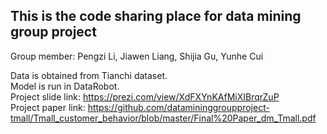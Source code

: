 ## This is the code sharing place for data mining group project
Group member: Pengzi Li, Jiawen Liang, Shijia Gu, Yunhe Cui

Data is obtained from Tianchi dataset.  
Model is run in DataRobot.  
Project slide link: https://prezi.com/view/XdFXYnKAfMiXIBrqrZuP  
Project paper link: https://github.com/datamininggroupproject-tmall/Tmall_customer_behavior/blob/master/Final%20Paper_dm_Tmall.pdf
